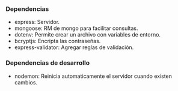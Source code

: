 ### Dependencias

-  express: Servidor.
-  mongoose: RM de mongo para facilitar consultas.
-  dotenv: Permite crear un archivo con variables de entorno.
-  bcryptjs: Encripta las contraseñas.
-  express-validator: Agregar reglas de validación.

### Dependencias de desarrollo

-  nodemon: Reinicia automaticamente el servidor cuando existen cambios.
